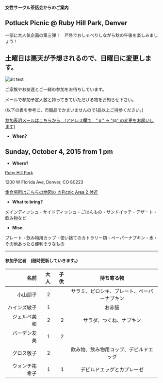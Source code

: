 #### 女性サークル茶話会からのご案内
## Potluck Picnic @ Ruby Hill Park, Denver
一部に大人気企画の第三弾！　戸外でおしゃべりしながら秋の午後を楽しみましょう！ 

## 土曜日は悪天が予想されるので、日曜日に変更します。
![alt text](http://static1.squarespace.com/static/50940f26e4b05d6afda39c71/t/509aa126e4b0472f6bf1bcdc/1352311079199/20111024__pavillion%7Ep1.jpg?format=750w)

ご家族やお友達とご一緒の参加をお待ちしています。

メールで参加予定人数と持ってきていただける物をお知らせ下さい。

(以下の表を参考に、市販品でかまいませんので1品以上ご持参ください。)

<a href="mailto:tomoko.kd☆gmail.com?subject=Potluck Picnic @ Ruby Hill Park">参加表明メールはこちらから　(アドレス欄で　"☆" -> "@" の変更をお願いします)</a>


* __When?__ 

## Sunday, October 4, 2015 from 1 pm


* __Where?__ 

[Ruby Hill Park](https://www.google.com/maps/place/Ruby+Hill+Park/@39.6858296,-105.0043237,16z/data=!3m1!4b1!4m2!3m1!1s0x876c7fa3495e7ab7:0x9d3da3ab45c18b98 "Where?")

1200 W Florida Ave, Denver, CO 80223

[集合場所はこちらの地図の ☆Picnic Area 2 付近](http://www.denvergov.org/portals/747/documents/parkart/ParkArt_Ruby%20Hill%20Park.pdf)

* __What to bring?__

メインディッシュ・サイドディッシュ・ごはんもの・サンドイッチ・デザート・飲み物など

* __Misc.__

プレート・飲み物用カップ・使い捨てのカトラリー類・ペーパーナプキン・氷・その他あったら便利そうなもの

***
#### 参加予定者　(随時更新していきます。)
| 名前　|大人|子供| 持ち寄る物|
|--------:|---:|---:|:---------:|
|小山朋子|2| |サラミ、ピロシキ、プレート、ペーパーナプキン|
|ハインズ敏子|1| |お赤飯|
|ジェルベ美和|2|2|サラダ、つくね、ナプキン |
|バーデン友美|1|2| |
|グロス敬子|2| |飲み物、飲み物用コップ、デビルドエッグ|
|ウォンチ祐希子|1|1|デビルドエッグとカプレーゼ|
